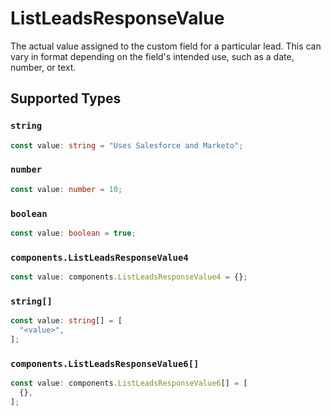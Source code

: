 # ListLeadsResponseValue

The actual value assigned to the custom field for a particular lead. This can vary in format depending on the field's intended use, such as a date, number, or text.


## Supported Types

### `string`

```typescript
const value: string = "Uses Salesforce and Marketo";
```

### `number`

```typescript
const value: number = 10;
```

### `boolean`

```typescript
const value: boolean = true;
```

### `components.ListLeadsResponseValue4`

```typescript
const value: components.ListLeadsResponseValue4 = {};
```

### `string[]`

```typescript
const value: string[] = [
  "<value>",
];
```

### `components.ListLeadsResponseValue6[]`

```typescript
const value: components.ListLeadsResponseValue6[] = [
  {},
];
```

